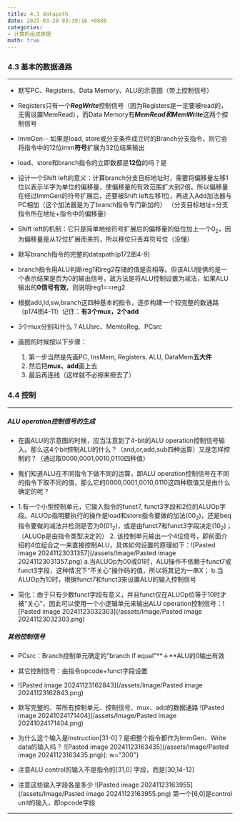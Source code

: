 ```yaml
---
title: 4.3 datapath
date: 2025-03-20 03:39:16 +0800
categories:
- 计算机组成原理
math: true
---
```


### 4.3 基本的数据通路
---
-  默写PC、Registers、Data Memory、ALU的示意图（带上控制信号）
	
-  Registers只有一个***RegWrite***控制信号（因为Registers是一定要被read的，无需设置MemRead），而Data Memory有***MemRead和MemWrite***这两个控制信号
	
-  ImmGen-- 如果是load, store或分支条件成立时的Branch分支指令，则它会将指令中的12位imm**符号**扩展为32位结果输出
	
-  load、store和branch指令的立即数都是**12位**的吗？是
	
-  设计一个Shift left的意义：计算branch分支目标地址时，需要将偏移量左移1位以表示半字为单位的偏移量，使偏移量的有效范围扩大到2倍。所以偏移量在经过ImmGen的符号扩展后，还要被Shift left左移1位，再进入Add加法器与PC相加（这个加法器是为了branch指令专门新加的）
  （分支目标地址=分支指令所在地址+指令中的偏移量）
	
-  Shift left的机制：它只是简单地给符号扩展后的偏移量的低位加上一个$0_2$，因为偏移量是从12位扩展而来的，所以移位只丢弃符号位（没懂） 
	
-  默写branch指令的完整的datapath(p172图4-9)
	
-  branch指令用ALU判断reg1和reg2存储的值是否相等。但该ALU提供的是一个表示结果是否为0的输出信号，故方法是将ALU控制设置为减法，如果ALU输出的**0信号有效**，则说明reg1\==reg2
	
-  根据add,ld,sw,branch这四种基本的指令，逐步构建一个较完整的数通路（p174图4-11）记住：**有3个mux，2个add**
	
- 3个mux分别叫什么？ALUsrc、MemtoReg、PCsrc
	
- 画图的时候按以下步骤：
  1. 第一步当然是先画PC, InsMem, Registers, ALU, DataMem**五大件**
  2. 然后把**mux、add**画上去
  3. 最后再连线（这样就不必擦来擦去了）

### 4.4 控制
---
##### ALU operation控制信号的生成
- 在画ALU的示意图的时候，应当注意到了4-bit的ALU operation控制信号输入。那么这4个bit控制ALU的什么？（and,or,add,sub四种运算）又是怎样控制的？（通过取0000,0001,0010,0110四种值）
	
- 我们知道ALU在不同指令下做不同的运算，即ALU operation控制信号在不同的指令下取不同的值，那么它的0000,0001,0010,0110这四种取值又是由什么确定的呢？
	
- 1.有一个小型控制单元，它输入指令的funct7, funct3字段和2位的ALUOp字段。ALUOp指明要执行的操作是load和store指令要做的加法($00_2$)，还是beq指令要做的减法并检测是否为0($01_2$)，或是由funct7和funct3字段决定($10_2$)；（ALUOp是由指令类型决定的）
  2. 该控制单元输出一个4位信号，即前面介绍的4位组合之一来直接控制ALU，具体如何设置的原理如下：![Pasted image 20241123031357](/assets/Image/Pasted image 20241123031357.png)
	a.当ALUOp为00或01时，ALU操作不依赖于funct7或funct3字段，这种情况下“不关心”操作码的值，所以将其记为一串X；
	b.当ALUOp为10时，根据funct7和funct3来设置ALU的输入控制信号
	

-  简化：由于只有少数funct字段有意义，并且funct仅在ALUOp位等于10时才被"关心"，因此可以使用一个小逻辑单元来输出ALU operation控制信号：![Pasted image 20241123032303](/assets/Image/Pasted image 20241123032303.png)

##### 其他控制信号
- PCsrc：Branch控制单元确定的“branch if equal”**＋**ALU的0输出有效
	
- 其它控制信号：由指令opcode+funct字段设置
	
-  ![Pasted image 20241123162843](/assets/Image/Pasted image 20241123162843.png)
	
- 默写完整的、带所有控制单元、控制信号、mux、add的数据通路
	![Pasted image 20241024171404](/assets/Image/Pasted image 20241024171404.png)
	
- 为什么这个输入是Instruction\[31-0]？是把整个指令都作为ImmGen、Write data的输入吗？
	![Pasted image 20241123163435](/assets/Image/Pasted image 20241123163435.png){: w="300"}
	
- 注意ALU control的输入不是指令的\[31,0] 字段，而是\[30,14-12]
	
- 注意这些输入字段各是多少
	![Pasted image 20241123163955](/assets/Image/Pasted image 20241123163955.png)
	第一个\[6,0]是control unit的输入，即opcode字段

---